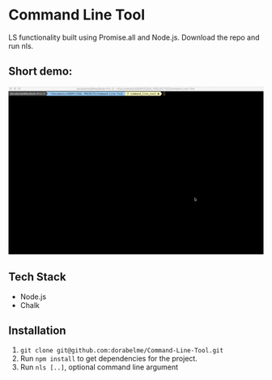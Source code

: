 # Command Line Tool

LS functionality built using Promise.all and Node.js. Download the repo and run nls.

## Short demo:

<p align ="center">
<img src="./command.gif" alt="command line tool app example">
</p>

## Tech Stack

- Node.js
- Chalk

## Installation

1. `git clone git@github.com:dorabelme/Command-Line-Tool.git`
2. Run `npm install` to get dependencies for the project.
3. Run `nls [..]`, optional command line argument
